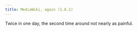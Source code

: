 ```yaml
---
title: MediaWiki, again (1.6.1)
---
```


Twice in one day, the second time around not nearly as painful.
